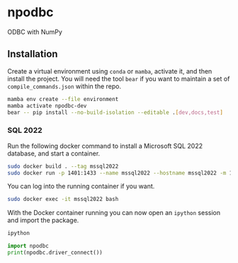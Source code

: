# npodbc

ODBC with NumPy

## Installation

Create a virtual environment using `conda` or `mamba`, activate it, and then install the
project. You will need the tool `bear` if you want to maintain a set of
`compile_commands.json` within the repo.

```bash
mamba env create --file environment
mamba activate npodbc-dev
bear -- pip install --no-build-isolation --editable .[dev,docs,test]
```

### SQL 2022

Run the following docker command to install a Microsoft SQL 2022 database, and start a
container.

```bash
sudo docker build . --tag mssql2022
sudo docker run -p 1401:1433 --name mssql2022 --hostname mssql2022 -m 16GB -d mssql2022
```

You can log into the running container if you want.

```bash
sudo docker exec -it mssql2022 bash
```

With the Docker container running you can now open an `ipython` session and import the
package.

```bash
ipython
```

```python
import npodbc
print(npodbc.driver_connect())
```
